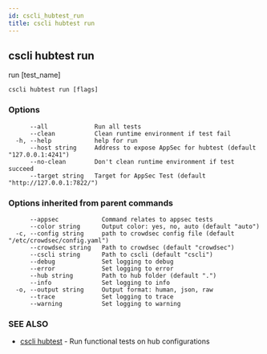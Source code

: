 ```yaml
---
id: cscli_hubtest_run
title: cscli hubtest run
---
```

## cscli hubtest run

run [test_name]

```
cscli hubtest run [flags]
```

### Options

```
      --all             Run all tests
      --clean           Clean runtime environment if test fail
  -h, --help            help for run
      --host string     Address to expose AppSec for hubtest (default "127.0.0.1:4241")
      --no-clean        Don't clean runtime environment if test succeed
      --target string   Target for AppSec Test (default "http://127.0.0.1:7822/")
```

### Options inherited from parent commands

```
      --appsec            Command relates to appsec tests
      --color string      Output color: yes, no, auto (default "auto")
  -c, --config string     path to crowdsec config file (default "/etc/crowdsec/config.yaml")
      --crowdsec string   Path to crowdsec (default "crowdsec")
      --cscli string      Path to cscli (default "cscli")
      --debug             Set logging to debug
      --error             Set logging to error
      --hub string        Path to hub folder (default ".")
      --info              Set logging to info
  -o, --output string     Output format: human, json, raw
      --trace             Set logging to trace
      --warning           Set logging to warning
```

### SEE ALSO

* [cscli hubtest](/cscli/cscli_hubtest.md)	 - Run functional tests on hub configurations

